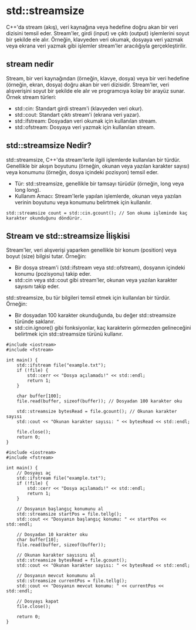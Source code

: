 # std::streamsize

C++'da stream (akış), veri kaynağına veya hedefine doğru akan bir veri dizisini temsil eder. Stream'ler, girdi (input) ve çıktı (output) işlemlerini soyut bir şekilde ele alır. Örneğin, klavyeden veri okumak, dosyaya veri yazmak veya ekrana veri yazmak gibi işlemler stream'ler aracılığıyla gerçekleştirilir.

## stream nedir
Stream, bir veri kaynağından (örneğin, klavye, dosya) veya bir veri hedefine (örneğin, ekran, dosya) doğru akan bir veri dizisidir. Stream'ler, veri alışverişini soyut bir şekilde ele alır ve programcıya kolay bir arayüz sunar.
Örnek stream türleri:
+ std::cin: Standart girdi stream'i (klavyeden veri okur).
+ std::cout: Standart çıktı stream'i (ekrana veri yazar).
+ std::ifstream: Dosyadan veri okumak için kullanılan stream.
+ std::ofstream: Dosyaya veri yazmak için kullanılan stream.

## std::streamsize Nedir?
std::streamsize, C++'da stream'lerle ilgili işlemlerde kullanılan bir türdür. Genellikle bir akışın boyutunu (örneğin, okunan veya yazılan karakter sayısı) veya konumunu (örneğin, dosya içindeki pozisyon) temsil eder.
+ Tür: std::streamsize, genellikle bir tamsayı türüdür (örneğin, long veya long long).
+ Kullanım Amacı: Stream'lerle yapılan işlemlerde, okunan veya yazılan verinin boyutunu veya konumunu belirtmek için kullanılır.
```
std::streamsize count = std::cin.gcount(); // Son okuma işleminde kaç karakter okunduğunu döndürür.
```
## Stream ve std::streamsize İlişkisi
Stream'ler, veri alışverişi yaparken genellikle bir konum (position) veya boyut (size) bilgisi tutar. Örneğin:
+ Bir dosya stream'i (std::ifstream veya std::ofstream), dosyanın içindeki konumu (pozisyonu) takip eder.
+ std::cin veya std::cout gibi stream'ler, okunan veya yazılan karakter sayısını takip eder.

std::streamsize, bu tür bilgileri temsil etmek için kullanılan bir türdür. Örneğin:
+ Bir dosyadan 100 karakter okunduğunda, bu değer std::streamsize türünde saklanır.
+ std::cin.ignore() gibi fonksiyonlar, kaç karakterin görmezden gelineceğini belirtmek için std::streamsize türünü kullanır.
```
#include <iostream>
#include <fstream>

int main() {
    std::ifstream file("example.txt");
    if (!file) {
        std::cerr << "Dosya açılamadı!" << std::endl;
        return 1;
    }

    char buffer[100];
    file.read(buffer, sizeof(buffer)); // Dosyadan 100 karakter oku

    std::streamsize bytesRead = file.gcount(); // Okunan karakter sayısı
    std::cout << "Okunan karakter sayısı: " << bytesRead << std::endl;

    file.close();
    return 0;
}
```
```
#include <iostream>
#include <fstream>

int main() {
    // Dosyayı aç
    std::ifstream file("example.txt");
    if (!file) {
        std::cerr << "Dosya açılamadı!" << std::endl;
        return 1;
    }

    // Dosyanın başlangıç konumunu al
    std::streamsize startPos = file.tellg();
    std::cout << "Dosyanın başlangıç konumu: " << startPos << std::endl;

    // Dosyadan 10 karakter oku
    char buffer[10];
    file.read(buffer, sizeof(buffer));

    // Okunan karakter sayısını al
    std::streamsize bytesRead = file.gcount();
    std::cout << "Okunan karakter sayısı: " << bytesRead << std::endl;

    // Dosyanın mevcut konumunu al
    std::streamsize currentPos = file.tellg();
    std::cout << "Dosyanın mevcut konumu: " << currentPos << std::endl;

    // Dosyayı kapat
    file.close();

    return 0;
}
```